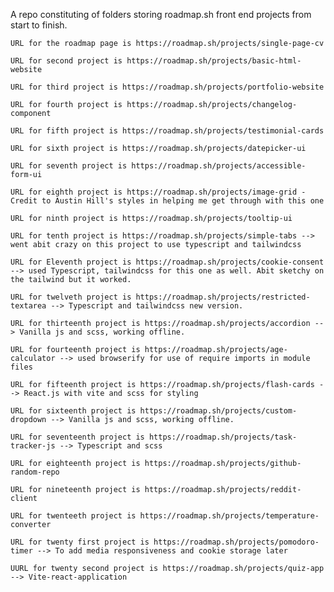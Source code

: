 A repo constituting of folders storing roadmap.sh front end projects from start to finish.

    URL for the roadmap page is https://roadmap.sh/projects/single-page-cv

    URL for second project is https://roadmap.sh/projects/basic-html-website

    URL for third project is https://roadmap.sh/projects/portfolio-website

    URL for fourth project is https://roadmap.sh/projects/changelog-component

    URL for fifth project is https://roadmap.sh/projects/testimonial-cards

    URL for sixth project is https://roadmap.sh/projects/datepicker-ui

    URL for seventh project is https://roadmap.sh/projects/accessible-form-ui

    URL for eighth project is https://roadmap.sh/projects/image-grid - Credit to Austin Hill's styles in helping me get through with this one

    URL for ninth project is https://roadmap.sh/projects/tooltip-ui

    URL for tenth project is https://roadmap.sh/projects/simple-tabs --> went abit crazy on this project to use typescript and tailwindcss

    URL for Eleventh project is https://roadmap.sh/projects/cookie-consent --> used Typescript, tailwindcss for this one as well. Abit sketchy on the tailwind but it worked.

    URL for twelveth project is https://roadmap.sh/projects/restricted-textarea --> Typescript and tailwindcss new version.

    URL for thirteenth project is https://roadmap.sh/projects/accordion --> Vanilla js and scss, working offline.

    URL for fourteenth project is https://roadmap.sh/projects/age-calculator --> used browserify for use of require imports in module files

    URL for fifteenth project is https://roadmap.sh/projects/flash-cards --> React.js with vite and scss for styling

    URL for sixteenth project is https://roadmap.sh/projects/custom-dropdown --> Vanilla js and scss, working offline.

    URL for seventeenth project is https://roadmap.sh/projects/task-tracker-js --> Typescript and scss

    URL for eighteenth project is https://roadmap.sh/projects/github-random-repo

    URL for nineteenth project is https://roadmap.sh/projects/reddit-client

    URL for twenteeth project is https://roadmap.sh/projects/temperature-converter

    URL for twenty first project is https://roadmap.sh/projects/pomodoro-timer --> To add media responsiveness and cookie storage later

    UURL for twenty second project is https://roadmap.sh/projects/quiz-app --> Vite-react-application
